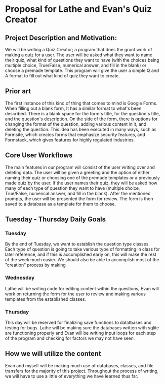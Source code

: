 # Proposal for Lathe and Evan's Quiz Creator

## Project Description and Motivation:
We will be writing a Quiz Creator; a program that does the grunt work of making a quiz for a user. The user will be asked what they want to name their quiz, what kind of questions they want to have (with the choices being multiple choice, True/False, numerical answer, and fill in the blank) or choose a premade template. This program will give the user a simple Q and A format to fill out what kind of quiz they want to create.

## Prior art
The first instance of this kind of thing that comes to mind is Google Forms. When filling out a blank form, It has a similar format to what's been described. There is a blank space for the form's title, for the question's title, and the question's description. On the side of the form, there is options for changing the format of the question, adding various content in it, and deleting the question. This idea has been executed in many ways, such as Formsite, which creates forms that emphasize security features, and Formstack, which gives features for highly regulated industries.

## Core User Workflows
The main features in our program will consist of the user writing over and deleting data. The user will be given a greeting and the option of either naming their quiz or choosing one of the premade templates or a previously made quiz by the user. If the user names their quiz, they will be asked how many of each type of question they want to have (multiple choice, True/False, numerical answer, and fill in the blank). After the mentioned prompts, the user will be presented the form for review. The form is then saved to a database as a template for them to choose.

## Tuesday - Thursday Daily Goals

### Tuesday
By the end of Tuesday, we want to establish the question type classes. Each type of question is going to take various type of formatting in class for later reference, and if this is accomplished early on, this will make the rest of the week much easier. We should also be able to accomplish most of the "creation" process by making 

### Wednesday
Lathe will be writing code for editing content within the questions, Evan will work on returning the form for the user to review and making various templates from the established classes. 

### Thursday
This day will be reserved for finalizing save functions to datatbases and testing for bugs. Lathe will be making sure the databases written with sqlite are functioning properly and Evan will be writing input loops for each step of the program and checking for factors we may not have seen.

## How we will utilize the content
Evan and myself will be making much use of databases, classes, and file transfers for the majority of this project. Throughout the process of writing, we will have to use a little of everything we have learned thus far.